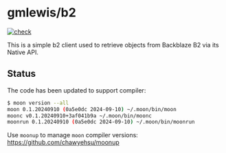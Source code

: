 # gmlewis/b2
[![check](https://github.com/gmlewis/moonbit-b2/actions/workflows/check.yml/badge.svg)](https://github.com/gmlewis/moonbit-b2/actions/workflows/check.yml)

This is a simple b2 client used to retrieve objects from Backblaze B2
via its Native API.

## Status

The code has been updated to support compiler:

```bash
$ moon version --all
moon 0.1.20240910 (0a5e0dc 2024-09-10) ~/.moon/bin/moon
moonc v0.1.20240910+3af041b9a ~/.moon/bin/moonc
moonrun 0.1.20240910 (0a5e0dc 2024-09-10) ~/.moon/bin/moonrun
```

Use `moonup` to manage `moon` compiler versions:
https://github.com/chawyehsu/moonup
